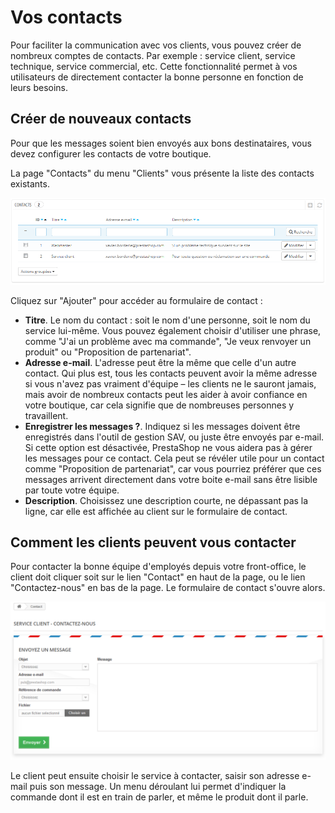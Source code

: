 # Vos contacts

Pour faciliter la communication avec vos clients, vous pouvez créer de nombreux comptes de contacts. Par exemple : service client, service technique, service commercial, etc. Cette fonctionnalité permet à vos utilisateurs de directement contacter la bonne personne en fonction de leurs besoins.

## Créer de nouveaux contacts <a href="#voscontacts-creerdenouveauxcontacts" id="voscontacts-creerdenouveauxcontacts"></a>

Pour que les messages soient bien envoyés aux bons destinataires, vous devez configurer les contacts de votre boutique.

La page "Contacts" du menu "Clients" vous présente la liste des contacts existants.

![](../../../.gitbook/assets/23789575.png)

Cliquez sur "Ajouter" pour accéder au formulaire de contact :

* **Titre**. Le nom du contact : soit le nom d'une personne, soit le nom du service lui-même. Vous pouvez également choisir d'utiliser une phrase, comme "J'ai un problème avec ma commande", "Je veux renvoyer un produit" ou "Proposition de partenariat".
* **Adresse e-mail**. L'adresse peut être la même que celle d'un autre contact. Qui plus est, tous les contacts peuvent avoir la même adresse si vous n'avez pas vraiment d'équipe – les clients ne le sauront jamais, mais avoir de nombreux contacts peut les aider à avoir confiance en votre boutique, car cela signifie que de nombreuses personnes y travaillent.
* **Enregistrer les messages ?**. Indiquez si les messages doivent être enregistrés dans l'outil de gestion SAV, ou juste être envoyés par e-mail. Si cette option est désactivée, PrestaShop ne vous aidera pas à gérer les messages pour ce contact. Cela peut se révéler utile pour un contact comme "Proposition de partenariat", car vous pourriez préférer que ces messages arrivent directement dans votre boite e-mail sans être lisible par toute votre équipe.
* **Description**. Choisissez une description courte, ne dépassant pas la ligne, car elle est affichée au client sur le formulaire de contact.

## Comment les clients peuvent vous contacter <a href="#voscontacts-commentlesclientspeuventvouscontacter" id="voscontacts-commentlesclientspeuventvouscontacter"></a>

Pour contacter la bonne équipe d'employés depuis votre front-office, le client doit cliquer soit sur le lien "Contact" en haut de la page, ou le lien "Contactez-nous" en bas de la page. Le formulaire de contact s'ouvre alors.

![](../../../.gitbook/assets/23789577.png)

Le client peut ensuite choisir le service à contacter, saisir son adresse e-mail puis son message. Un menu déroulant lui permet d'indiquer la commande dont il est en train de parler, et même le produit dont il parle.
